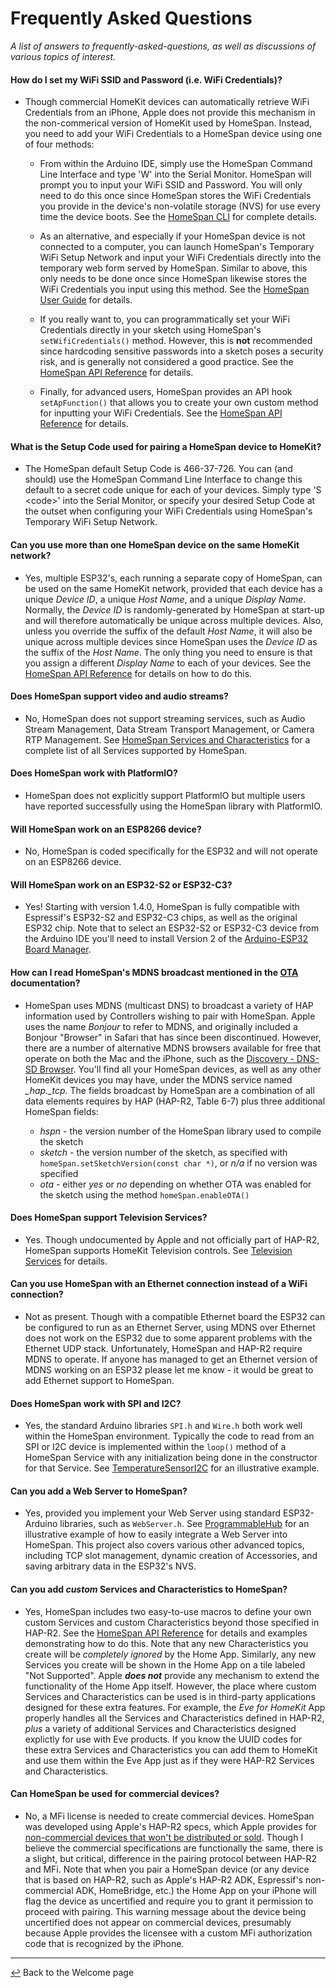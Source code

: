 # Frequently Asked Questions

*A list of answers to frequently-asked-questions, as well as discussions of various topics of interest.*

#### How do I set my WiFi SSID and Password (i.e. WiFi Credentials)?

* Though commercial HomeKit devices can automatically retrieve WiFi Credentials from an iPhone, Apple does not provide this mechanism in the non-commerical version of HomeKit used by HomeSpan.  Instead, you need to add your WiFi Credentials to a HomeSpan device using one of four methods:

  * From within the Arduino IDE, simply use the HomeSpan Command Line Interface and type 'W' into the Serial Monitor.  HomeSpan will prompt you to input your WiFi SSID and Password.  You will only need to do this once since HomeSpan stores the WiFi Credentials you provide in the device's non-volatile storage (NVS) for use every time the device boots.  See the [HomeSpan CLI](CLI.md) for complete details.
  
  * As an alternative, and especially if your HomeSpan device is not connected to a computer, you can launch HomeSpan's Temporary WiFi Setup Network and input your WiFi Credentials directly into the temporary web form served by HomeSpan.  Similar to above, this only needs to be done once since HomeSpan likewise stores the WiFi Credentials you input using this method.  See the [HomeSpan User Guide](UserGuide.md#setting-homespans-wifi-credentials-and-setup-code) for details.

  * If you really want to, you can programmatically set your WiFi Credentials directly in your sketch using HomeSpan's `setWifiCredentials()` method.  However, this is **not** recommended since hardcoding sensitive passwords into a sketch poses a security risk, and is generally not considered a good practice.  See the [HomeSpan API Reference](Reference.md) for details.

  * Finally, for advanced users, HomeSpan provides an API hook `setApFunction()` that allows you to create your own custom method for inputting your WiFi Credentials.  See the [HomeSpan API Reference](Reference.md) for details.

#### What is the Setup Code used for pairing a HomeSpan device to HomeKit?

* The HomeSpan default Setup Code is 466-37-726.  You can (and should) use the HomeSpan Command Line Interface to change this default to a secret code unique for each of your devices.  Simply type 'S \<code\>' into the Serial Monitor, or specify your desired Setup Code at the outset when configuring your WiFi Credentials using HomeSpan's Temporary WiFi Setup Network.

#### Can you use more than one HomeSpan device on the same HomeKit network?

* Yes, multiple ESP32's, each running a separate copy of HomeSpan, can be used on the same HomeKit network, provided that each device has a unique *Device ID*, a unique *Host Name*, and a unique *Display Name*.  Normally, the *Device ID* is randomly-generated by HomeSpan at start-up and will therefore automatically be unique across multiple devices.  Also, unless you override the suffix of the default *Host Name*, it will also be unique across multiple devices since HomeSpan uses the *Device ID* as the suffix of the *Host Name*.  The only thing you need to ensure is that you assign a different *Display Name* to each of your devices.  See the [HomeSpan API Reference](https://github.com/HomeSpan/HomeSpan/blob/master/docs/Reference.md) for details on how to do this.

#### Does HomeSpan support video and audio streams?

* No, HomeSpan does not support streaming services, such as Audio Stream Management, Data Stream Transport Management, or Camera RTP Management.  See [HomeSpan Services and Characteristics](ServiceList.md) for a complete list of all Services supported by HomeSpan.

#### Does HomeSpan work with PlatformIO?

* HomeSpan does not explicitly support PlatformIO but multiple users have reported successfully using the HomeSpan library with PlatformIO.

#### Will HomeSpan work on an ESP8266 device?

* No, HomeSpan is coded specifically for the ESP32 and will not operate on an ESP8266 device.

#### Will HomeSpan work on an ESP32-S2 or ESP32-C3?

* Yes!  Starting with version 1.4.0, HomeSpan is fully compatible with Espressif's ESP32-S2 and ESP32-C3 chips, as well as the original ESP32 chip. Note that to select an ESP32-S2 or ESP32-C3 device from the Arduino IDE you'll need to install Version 2 of the [Arduino-ESP32 Board Manager](https://github.com/espressif/arduino-esp32).

#### How can I read HomeSpan's MDNS broadcast mentioned in the [OTA](OTA.md) documentation?

* HomeSpan uses MDNS (multicast DNS) to broadcast a variety of HAP information used by Controllers wishing to pair with HomeSpan.  Apple uses the name *Bonjour* to refer to MDNS, and originally included a Bonjour "Browser" in Safari that has since been discontinued.  However, there are a number of alternative MDNS browsers available for free that operate on both the Mac and the iPhone, such as the [Discovery - DNS-SD Browser](https://apps.apple.com/us/app/discovery-dns-sd-browser/id1381004916?mt=12).  You'll find all your HomeSpan devices, as well as any other HomeKit devices you may have, under the MDNS service named *_hap._tcp.*  The fields broadcast by HomeSpan are a combination of all data elements requires by HAP (HAP-R2, Table 6-7) plus three additional HomeSpan fields:

  * *hspn* - the version number of the HomeSpan library used to compile the sketch
  * *sketch* - the version number of the sketch, as specified with `homeSpan.setSketchVersion(const char *)`, or *n/a* if no version was specified
  * *ota* - either *yes* or *no* depending on whether OTA was enabled for the sketch using the method `homeSpan.enableOTA()` 

#### Does HomeSpan support Television Services?

* Yes.  Though undocumented by Apple and not officially part of HAP-R2, HomeSpan supports HomeKit Television controls.  See [Television Services](../docs/TVServices.md) for details.

#### Can you use HomeSpan with an Ethernet connection instead of a WiFi connection?

* Not as present.  Though with a compatible Ethernet board the ESP32 can be configured to run as an Ethernet Server, using MDNS over Ethernet does not work on the ESP32 due to some apparent problems with the Ethernet UDP stack.  Unfortunately, HomeSpan and HAP-R2 require MDNS to operate.  If anyone has managed to get an Ethernet version of MDNS working on an ESP32 please let me know - it would be great to add Ethernet support to HomeSpan.

#### Does HomeSpan work with SPI and I2C?

* Yes, the standard Arduino libraries `SPI.h` and `Wire.h` both work well within the HomeSpan environment.  Typically the code to read from an SPI or I2C device is implemented within the `loop()` method of a HomeSpan Service with any initialization being done in the constructor for that Service.  See [TemperatureSensorI2C](https://github.com/HomeSpan/TempSensorI2C) for an illustrative example.

#### Can you add a Web Server to HomeSpan?

* Yes, provided you implement your Web Server using standard ESP32-Arduino libraries, such as `WebServer.h`. See [ProgrammableHub](https://github.com/HomeSpan/ProgrammableHub) for an illustrative example of how to easily integrate a Web Server into HomeSpan.  This project also covers various other advanced topics, including TCP slot management, dynamic creation of Accessories, and saving arbitrary data in the ESP32's NVS.

#### Can you add *custom* Services and Characteristics to HomeSpan?

* Yes, HomeSpan includes two easy-to-use macros to define your own custom Services and custom Characteristics beyond those specified in HAP-R2.  See the [HomeSpan API Reference](https://github.com/HomeSpan/HomeSpan/blob/master/docs/Reference.md) for details and examples demonstrating how to do this.  Note that any new Characteristics you create will be *completely ignored* by the Home App.  Similarly, any new Services you create will be shown in the Home App on a tile labeled "Not Supported".  Apple ***does not*** provide any mechanism to extend the functionality of the Home App itself.  However, the place where custom Services and Characteristics can be used is in third-party applications designed for these extra features.  For example, the *Eve for HomeKit* App properly handles all the Services and Characteristics defined in HAP-R2, *plus* a variety of additional Services and Characteristics designed explictly for use with Eve products.  If you know the UUID codes for these extra Services and Characteristics you can add them to HomeKit and use them within the Eve App just as if they were HAP-R2 Services and Characteristics.

#### Can HomeSpan be used for commercial devices?

* No, a MFi license is needed to create commercial devices. HomeSpan was developed using Apple's HAP-R2 specs, which Apple provides for [non-commercial devices that won't be distributed or sold](https://developers.apple.com/homekit/faq/).  Though I believe the commercial specifications are functionally the same, there is a slight, but critical, difference in the pairing protocol between HAP-R2 and MFi. Note that when you pair a HomeSpan device (or any device that is based on HAP-R2, such as Apple's HAP-R2 ADK, Espressif's non-commercial ADK, HomeBridge, etc.) the Home App on your iPhone will flag the device as uncertified and require you to grant it permission to proceed with pairing. This warning message about the device being uncertified does not appear on commercial devices, presumably because Apple provides the licensee with a custom MFi authorization code that is recognized by the iPhone.

---

[↩️](README.md) Back to the Welcome page

